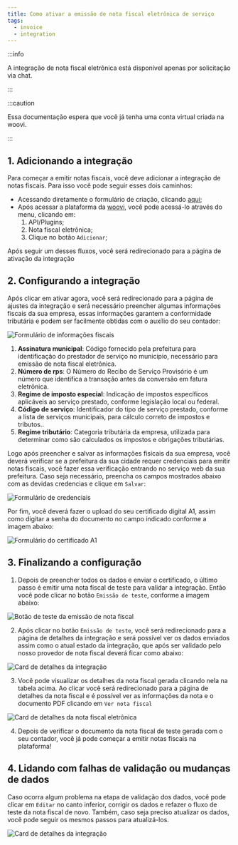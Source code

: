 ```yaml
---
title: Como ativar a emissão de nota fiscal eletrônica de serviço
tags:
  - invoice
  - integration
---
```


:::info

A integração de nota fiscal eletrônica está disponível apenas por solicitação via chat.

:::

:::caution

Essa documentação espera que você já tenha uma conta virtual criada na woovi.

:::

## 1. Adicionando a integração

Para começar a emitir notas fiscais, você deve adicionar a integração de notas fiscais. Para isso você pode seguir esses dois caminhos:

- Acessando diretamente o formulário de criação, clicando [aqui](https://app.woovi.com/home/integration-nfeio/tutorial);
- Após acessar a plataforma da [woovi](https://app.woovi.com/home), você pode acessá-lo através do menu, clicando em:
  1. API/Plugins;
  2. Nota fiscal eletrônica;
  3. Clique no botão `Adicionar`;

Após seguir um desses fluxos, você será redirecionado para a página de ativação da integração

## 2. Configurando a integração

Após clicar em ativar agora, você será redirecionado para a página de ajustes da integração e será necessário preencher algumas informações fiscais da sua empresa, essas informações garantem a conformidade tributária e podem ser facilmente obtidas com o auxílio do seu contador:

![Formulário de informações fiscais](./__assets__/invoice-tax-form.png)

1. **Assinatura municipal**: Código fornecido pela prefeitura para identificação do prestador de serviço no município, necessário para emissão de nota fiscal eletrônica.
2. **Número de rps**: O Número do Recibo de Serviço Provisório é um número que identifica a transação antes da conversão em fatura eletrônica.
3. **Regime de imposto especial**: Indicação de impostos específicos aplicáveis ao serviço prestado, conforme legislação local ou federal.
4. **Código de serviço**: Identificador do tipo de serviço prestado, conforme a lista de serviços municipais, para cálculo correto de impostos e tributos..
5. **Regime tributário**: Categoria tributária da empresa, utilizada para determinar como são calculados os impostos e obrigações tributárias.

Logo após preencher e salvar as informações fisicais da sua empresa, você deverá verificar se a prefeitura da sua cidade requer credenciais para emitir notas fiscais, você fazer essa verificação entrando no serviço web da sua prefeitura. Caso seja necessário, preencha os campos mostrados abaixo com as devidas credencias e clique em `Salvar`:

![Formulário de credenciais](./__assets__/invoice-credentials.png)

Por fim, você deverá fazer o upload do seu certificado digital A1, assim como digitar a senha do documento no campo indicado conforme a imagem abaixo:

![Formulário do certificado A1](./__assets__/invoice-a1-certificate.png)

## 3. Finalizando a configuração

1. Depois de preencher todos os dados e enviar o certificado, o último passo é emitir uma nota fiscal de teste para validar a integração. Então você pode clicar no botão `Emissão de teste`, conforme a imagem abaixo:

![Botão de teste da emissão de nota fiscal](./__assets__/invoice-issue-test.png)

2. Após clicar no botão `Emissão de teste`, você será redirecionado para a página de detalhes da integração e será possível ver os dados enviados assim como o atual estado da integração, que após ser validado pelo nosso provedor de nota fiscal deverá ficar como abaixo:

![Card de detalhes da integração](./__assets__/invoice-integration-details-card.png)

3. Você pode visualizar os detalhes da nota fiscal gerada clicando nela na tabela acima. Ao clicar você será redirecionado para a página de detalhes da nota fiscal e é possível ver as informações da nota e o documento PDF clicando em `Ver nota fiscal`

![Card de detalhes da nota fiscal eletrônica](./__assets__/invoice-details.png)

4. Depois de verificar o documento da nota fiscal de teste gerada com o seu contador, você já pode começar a emitir notas fiscais na plataforma!

## 4. Lidando com falhas de validação ou mudanças de dados

Caso ocorra algum problema na etapa de validação dos dados, você pode clicar em `Editar` no canto inferior, corrigir os dados e refazer o fluxo de teste da nota fiscal de novo. Também, caso seja preciso atualizar os dados, você pode seguir os mesmos passos para atualizá-los.

![Card de detalhes da integração](./__assets__/invoice-edit-integration.png)
